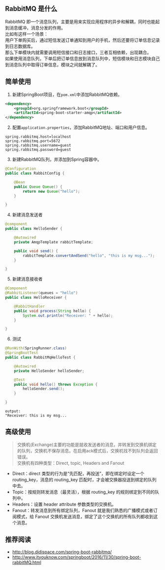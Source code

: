 ## RabbitMQ 是什么
RabbitMQ 即一个消息队列，主要是用来实现应用程序的异步和解耦，同时也能起到消息缓冲，消息分发的作用。  
比如有这样一个场景：  
用户下单购买后，通过短信发送订单通知到用户的手机，然后还要将订单信息记录到日志数据库。  
那么下单模块内就需要调用短信接口和日志接口，三者互相依赖，出现耦合。  
如果使用消息队列，下单后把订单信息放到消息队列中，短信模块和日志模块自己到消息队列中取得订单信息，模块之间就解耦了。

## 简单使用
1. 新建SpringBoot项目，在`pom.xml`中添加RabbitMQ依赖。
```xml
<dependency>
    <groupId>org.springframework.boot</groupId>
    <artifactId>spring-boot-starter-amqp</artifactId>
</dependency>
```
2. 配置`application.properties`，添加RabbitMQ地址、端口和用户信息。
```properties
spring.rabbitmq.host=localhost
spring.rabbitmq.port=5672
spring.rabbitmq.username=guest
spring.rabbitmq.password=guest
```
3. 新建RabbitMQ队列，并添加到Spring容器中。
```java
@Configuration
public class RabbitConfig {

    @Bean
    public Queue Queue() {
        return new Queue("hello");
    }

}
```
4. 新建消息发送者
```java
@component
public class HelloSender {

    @Autowired
    private AmqpTemplate rabbitTemplate;

    public void send() {
        rabbitTemplate.convertAndSend("hello", "this is my msg...");
    }

}
```
5. 新建消息接收者
```java
@Component
@RabbitListener(queues = "hello")
public class HelloReceiver {

    @RabbitHandler
    public void process(String hello) {
        System.out.println("Receiver: " + hello);
    }

}
```
6. 测试
```java
@RunWith(SpringRunner.class)
@SpringBootTest
public class RabbitMqHelloTest {

    @Autowired
    private HelloSender helloSender;

    @Test
    public void hello() throws Exception {
        helloSender.send();
    }

}
```
```
output:
"Receiver: this is my msg...
```

## 高级使用
> 交换机(Exchange)主要的功能是就收发送者的消息，并转发到交换机绑定的队列，交换机不保存消息。在启用ack模式后，交换机找不到队列会返回错误。  
交换机有四种类型：Direct, topic, Headers and Fanout

- Direct：direct 类型的行为是“先匹配，再投送”，即在绑定时设定一个 routing_key，消息的 routing_key 匹配时，才会被交换器投送到绑定的队列中去。
- Topic：按规则转发消息（最灵活），根据 routing_key 的规则绑定到不同的队列中。
- Headers：设置 header attribute 参数类型的交换机。
- Fanout：转发消息到所有绑定队列，Fanout 就是我们熟悉的广播模式或者订阅模式，给 Fanout 交换机发送消息，绑定了这个交换机的所有队列都收到这个消息。

## 推荐阅读
- http://blog.didispace.com/spring-boot-rabbitmq/
- http://www.ityouknow.com/springboot/2016/11/30/spring-boot-rabbitMQ.html
